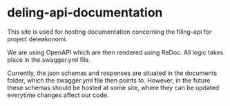 # deling-api-documentation
This site is used for hosting documentation concerning the filing-api for project deleøkonomi. 

We are using OpenAPI which are then rendered using ReDoc.
All logic takes place in the swagger.yml file. 

Currently, the json schemas and responses are situated in the documents folder, which the swagger.yml file then points to. However, in the future
these schemas should be hosted at some site, where they can be updated everytime changes affect our code.
